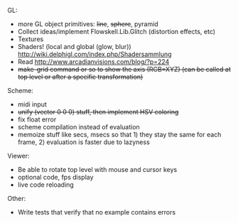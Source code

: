 GL:

 * more GL object primitives: ~~line~~, ~~sphere~~, pyramid
 * Collect ideas/implement Flowskell.Lib.Glitch (distortion effects, etc)
 * Textures
 * Shaders! (local and global (glow, blur)) http://wiki.delphigl.com/index.php/Shadersammlung
 * Read http://www.arcadianvisions.com/blog/?p=224
 * ~~make-grid command or so to show the axis (RGB=XYZ) (can be called at top level or after a specific transformation)~~

Scheme:

 * midi input
 * ~~unify (vector 0 0 0) stuff, then implement HSV coloring~~
 * fix float error
 * scheme compilation instead of evaluation
 * memoize stuff like secs, msecs so that 1) they stay the same for each frame, 2) evaluation is faster due to lazyness

Viewer:

 * Be able to rotate top level with mouse and cursor keys
 * optional code, fps display
 * live code reloading

Other:

 * Write tests that verify that no example contains errors
